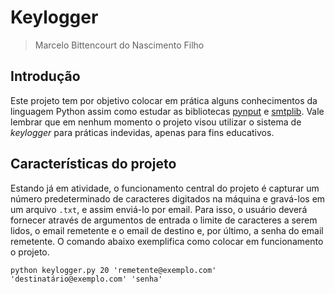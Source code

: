 # Keylogger 
> Marcelo Bittencourt do Nascimento Filho

## Introdução
Este projeto tem por objetivo colocar em prática alguns conhecimentos da linguagem Python assim como estudar as bibliotecas [pynput](https://pypi.org/project/pynput/) e [smtplib](https://docs.python.org/3/library/smtplib.html). Vale lembrar que em nenhum momento o projeto visou utilizar o sistema de *keylogger* para práticas indevidas, apenas para fins educativos.

## Características do projeto

Estando já em atividade, o funcionamento central do projeto é capturar um número predeterminado de caracteres digitados na máquina e gravá-los em um arquivo `.txt`, e assim enviá-lo por email. Para isso, o usuário deverá fornecer através de argumentos de entrada o limite de caracteres a serem lidos, o email remetente e o email de destino e, por último, a senha do email remetente. O comando abaixo exemplifica como colocar em funcionamento o projeto.

`python keylogger.py 20 'remetente@exemplo.com' 'destinatário@exemplo.com' 'senha' `


